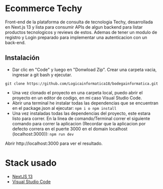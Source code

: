 # Ecommerce Techy
Front-end de la plataforma de consulta de tecnologia Techy, desarrollada en Next.js 13 y lista para consumir APIs de algun backend para listar productos tecnologicos y reviews de estos. Ademas de tener un modulo de registro y Login preparado para implementar una autenticacion con un back-end. 

## Instalación
- Dar clic en "Code" y luego en "Donwload Zip". Crear una carpeta vacia, ingresar a git bash y ejecutar.

`git clone https://github.com/Logicainformatica18/bodegainformatica.git`

- Una vez clonado el proyecto en una carpeta local, puedo abrir el proyecto en un editor de codigo, en mi caso Visual Studio Code. 
- Abrir una terminal he instalar todas las dependencias que se encuentran en el package.json al ejecutar:
`npm i o npm install`
- Una vez instaladas todas las dependencias del proyecto, este estara listo para correr. En la linea de comando/Terminal correr el siguiente comando para correr la aplicacion (Recordar que la aplicacion por defecto correra en el puerte 3000 en el domain localhost (localhost:3000)):
`npm run dev`

Abrir http://localhost:3000 para ver el resultado. 

# Stack usado

- [NextJS 13](https://nextjs.org/ "NextJS 13")
-  [Visual Studio Code](https://code.visualstudio.com/ "Visual Studio Code")
